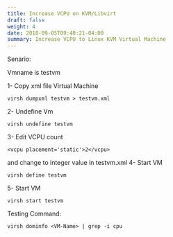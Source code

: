 ```yaml
---
title: Increase VCPU on KVM/Libvirt
draft: false
weight: 4
date: 2018-09-05T09:40:21-04:00
summary: Increase VCPU to Linux KVM Virtual Machine
---
```



Senario:

Vmname is testvm

1- Copy xml file Virtual Machine
```
virsh dumpxml testvm > testvm.xml
``` 
2- Undefine Vm
```
virsh undefine testvm
```
3- Edit VCPU count
```
<vcpu placement='static'>2</vcpu>
```
and change to integer value in testvm.xml
4- Start VM

```
virsh define testvm  
```

5- Start VM
```
virsh start testvm
```

Testing Command:

```
virsh dominfo <VM-Name> | grep -i cpu
``` 


